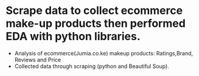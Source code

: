 # Scrape data to collect ecommerce make-up products then performed EDA with python libraries. 
* Analysis of ecommerce(Jumia.co.ke) makeup products: Ratings,Brand, Reviews and Price
* Collected data through scraping (python and Beautiful Soup).
